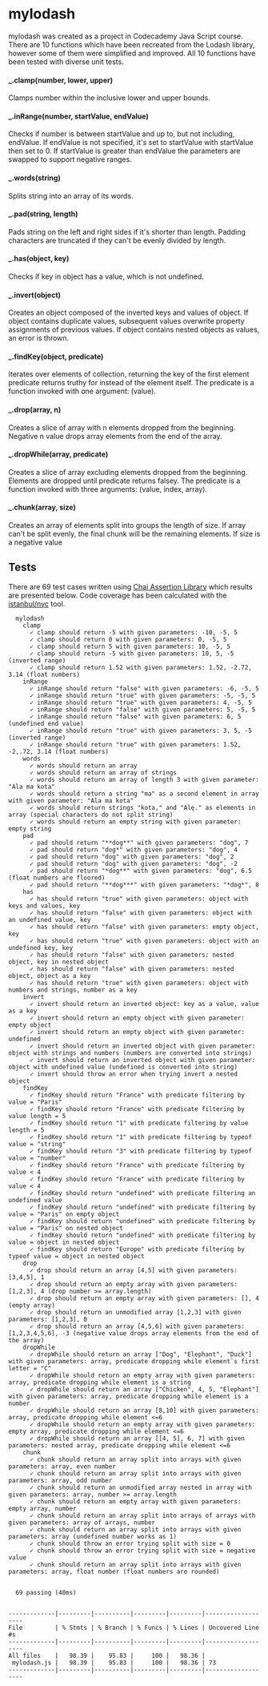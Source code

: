 # mylodash

mylodash was created as a project in Codecademy Java Script course. There are 10 functions which have been recreated from the Lodash library, however some of them were simplified and improved. All 10 functions have been tested with diverse unit tests. 

#### _.clamp(number, lower, upper)

Clamps number within the inclusive lower and upper bounds.

#### _.inRange(number, startValue, endValue)

Checks if number is between startValue and up to, but not including, endValue. If endValue is not specified, it's set to startValue with startValue then set to 0. If startValue is greater than endValue the parameters are swapped to support negative ranges.

#### _.words(string)

Splits string into an array of its words.

#### _.pad(string, length) 

Pads string on the left and right sides if it's shorter than length. Padding characters are truncated if they can't be evenly divided by length.

#### _.has(object, key)

Checks if key in object has a value, which is not undefined.
 
#### _.invert(object)

Creates an object composed of the inverted keys and values of object. If object contains duplicate values, subsequent values overwrite property assignments of previous values. If object contains nested objects as values, an error is thrown.

#### _.findKey(object, predicate)

Iterates over elements of collection, returning the key of the first element predicate returns truthy for instead of the element itself. 
The predicate is a function invoked with one argument: (value).

#### _.drop(array, n)

Creates a slice of array with n elements dropped from the beginning. Negative n value drops array elements from the end of the array.

#### _.dropWhile(array, predicate)

Creates a slice of array excluding elements dropped from the beginning. Elements are dropped until predicate returns falsey. The predicate is a function invoked with three arguments: (value, index, array).

#### _.chunk(array, size)

Creates an array of elements split into groups the length of size. If array can't be split evenly, the final chunk will be the remaining elements. If size is a negative value

## Tests

There are 69 test cases written using [Chai Assertion Library](https://www.chaijs.com) which results are presented below. Code coverage has been calculated with the [istanbul/nyc](https://github.com/istanbuljs/nyc) tool.

```
  mylodash
    clamp
      ✓ clamp should return -5 with given parameters: -10, -5, 5
      ✓ clamp should return 0 with given parameters: 0, -5, 5
      ✓ clamp should return 5 with given parameters: 10, -5, 5
      ✓ clamp should return -5 with given parameters: 10, 5, -5 (inverted range)
      ✓ clamp should return 1.52 with given parameters: 1.52, -2.72, 3.14 (float numbers)
    inRange
      ✓ inRange should return "false" with given parameters: -6, -5, 5
      ✓ inRange should return "true" with given parameters: -5, -5, 5
      ✓ inRange should return "true" with given parameters: 4, -5, 5
      ✓ inRange should return "false" with given parameters: 5, -5, 5
      ✓ inRange should return "false" with given parameters: 6, 5 (undefined end value)
      ✓ inRange should return "true" with given parameters: 3, 5, -5 (inverted range)
      ✓ inRange should return "true" with given parameters: 1.52, -2,.72, 3.14 (float numbers)
    words
      ✓ words should return an array
      ✓ words should return an array of strings
      ✓ words should return an array of length 3 with given parameter: "Ala ma kota"
      ✓ words should return a string "ma" as a second element in array with given parameter: "Ala ma kota"
      ✓ words should return strings "kota," and "Alę." as elements in array (special characters do not split string)
      ✓ words should return an empty string with given parameter: empty string
    pad
      ✓ pad should return "**dog**" with given parameters: "dog", 7
      ✓ pad should return "dog*" with given parameters: "dog", 4
      ✓ pad should return "dog" with given parameters: "dog", 2
      ✓ pad should return "dog" with given parameters: "dog", -2
      ✓ pad should return "*dog**" with given parameters: "dog", 6.5 (float numbers are floored)
      ✓ pad should return "**dog***" with given parameters: "*dog*", 8
    has
      ✓ has should return "true" with given parameters: object with keys and values, key
      ✓ has should return "false" with given parameters: object with an undefined value, key
      ✓ has should return "false" with given parameters: empty object, key
      ✓ has should return "true" with given parameters: object with an undefined key, key
      ✓ has should return "false" with given parameters: nested object, key in nested object
      ✓ has should return "false" with given parameters: nested object, object as a key
      ✓ has should return "true" with given parameters: object with numbers and strings, number as a key
    invert
      ✓ invert should return an inverted object: key as a value, value as a key
      ✓ invert should return an empty object with given parameter: empty object
      ✓ invert should return an empty object with given parameter: undefined
      ✓ invert should return an inverted object with given parameter: object with strings and numbers (numbers are converted into strings)
      ✓ invert should return an inverted object with given parameter: object with undefined value (undefined is converted into string)
      ✓ invert should throw an error when trying invert a nested object
    findKey
      ✓ findKey should return "France" with predicate filtering by value = "Paris"
      ✓ findKey should return "France" with predicate filtering by value length = 5
      ✓ findKey should return "1" with predicate filtering by value length = 5
      ✓ findKey should return "1" with predicate filtering by typeof value = "string"
      ✓ findKey should return "3" with predicate filtering by typeof value = "number"
      ✓ findKey should return "France" with predicate filtering by value < 4
      ✓ findKey should return "France" with predicate filtering by value < 4
      ✓ findKey should return "undefined" with predicate filtering an undefined value
      ✓ findKey should return "undefined" with predicate filtering by value = "Paris" on empty object
      ✓ findKey should return "undefined" with predicate filtering by value = "Paris" on nested object
      ✓ findKey should return "undefined" with predicate filtering by value = object in nested object
      ✓ findKey should return "Europe" with predicate filtering by typeof value = object in nested object
    drop
      ✓ drop should return an array [4,5] with given parameters: [3,4,5], 1
      ✓ drop should return an empty array with given parameters: [1,2,3], 4 (drop number >= array.length)
      ✓ drop should return an empty array with given parameters: [], 4 (empty array)
      ✓ drop should return an unmodified array [1,2,3] with given parameters: [1,2,3], 0
      ✓ drop should return an array [4,5,6] with given parameters: [1,2,3,4,5,6], -3 (negative value drops array elements from the end of the array)
    dropWhile
      ✓ dropWhile should return an array ["Dog", "Elephant", "Duck"] with given parameters: array, predicate dropping while element`s first letter = "C"
      ✓ dropWhile should return an empty array with given parameters: array, predicate dropping while element is a string
      ✓ dropWhile should return an array ["Chicken", 4, 5, "Elephant"] with given parameters: array, predicate dropping while element is a number
      ✓ dropWhile should return an array [8,10] with given parameters: array, predicate dropping while element <=6
      ✓ dropWhile should return an empty array with given parameters: empty array, predicate dropping while element <=6
      ✓ dropWhile should return an array [[4, 5], 6, 7] with given parameters: nested array, predicate dropping while element <=6
    chunk
      ✓ chunk should return an array split into arrays with given parameters: array, even number
      ✓ chunk should return an array split into arrays with given parameters: array, odd number
      ✓ chunk should return an unmodified array nested in array with given parameters: array, number >= array.length
      ✓ chunk should return an empty array with given parameters: empty array, number
      ✓ chunk should return an array split into arrays of arrays with given parameters: array of arrays, number
      ✓ chunk should return an array split into arrays with given parameters: array (undefined number works as 1)
      ✓ chunk should throw an error trying split with size = 0
      ✓ chunk should throw an error trying split with size = negative value
      ✓ chunk should return an array split into arrays with given parameters: array, float number (float numbers are rounded)


  69 passing (40ms)


-------------|---------|----------|---------|---------|-------------------
File         | % Stmts | % Branch | % Funcs | % Lines | Uncovered Line #s 
-------------|---------|----------|---------|---------|-------------------
All files    |   98.39 |    95.83 |     100 |   98.36 |                   
 mylodash.js |   98.39 |    95.83 |     100 |   98.36 | 73                
-------------|---------|----------|---------|---------|-------------------
  ```

